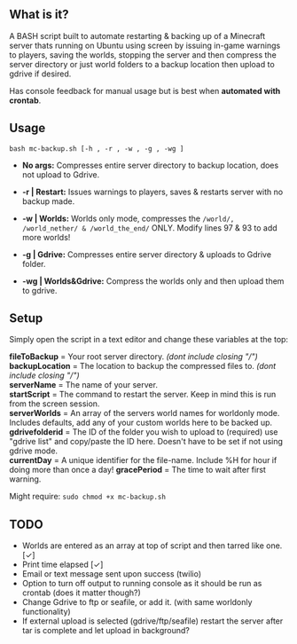 
## What is it?
A BASH script built to automate restarting & backing up of a Minecraft server thats running on Ubuntu using screen by issuing in-game warnings to players, saving the worlds, stopping the server and then compress the server directory or just world folders to a backup location then upload to gdrive if desired.  


Has console feedback for manual usage but is best when **automated with crontab**.  

       

## Usage  

``bash mc-backup.sh [-h , -r , -w , -g , -wg ] ``

- **No args:** Compresses entire server directory to backup location, does not upload to Gdrive.  

- **-r | Restart:** Issues warnings to players, saves & restarts server with no backup made.  

- **-w | Worlds:** Worlds only mode, compresses the ``/world/, /world_nether/ & /world_the_end/`` ONLY. Modify lines 97 & 93 to add more worlds!  

- **-g | Gdrive:** Compresses entire server directory & uploads to Gdrive folder.  

- **-wg | Worlds&Gdrive:** Compress the worlds only and then upload them to gdrive.  

## Setup    
Simply open the script in a text editor and change these variables at the top:  

**fileToBackup** = Your root server directory. *(dont include closing "/")*  
**backupLocation** = The location to backup the compressed files to. *(dont include closing "/")*   
**serverName** = The name of your server.  
**startScript** = The command to restart the server. Keep in mind this is run from the screen session.  
**serverWorlds** = An array of the servers world names for worldonly mode. Includes defaults, add any of your custom worlds here to be backed up.  
**gdrivefolderid** = The ID of the folder you wish to upload to (required) use "gdrive list" and copy/paste the ID here. Doesn't have to be set if not using gdrive mode.  
**currentDay** = A unique identifier for the file-name. Include %H for hour if doing more than once a day!
**gracePeriod** = The time to wait after first warning.  

Might require: ``sudo chmod +x mc-backup.sh``  

## TODO
- Worlds are entered as an array at top of script and then tarred like one. [✓]
- Print time elapsed [✓]
- Email or text message sent upon success (twilio)
- Option to turn off output to running console as it should be run as crontab (does it matter though?)
- Change Gdrive to ftp or seafile, or add it. (with same worldonly functionality)
- If external upload is selected (gdrive/ftp/seafile) restart the server after tar is complete and let upload in background?


